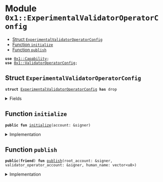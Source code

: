 
<a name="0x1_ExperimentalValidatorOperatorConfig"></a>

# Module `0x1::ExperimentalValidatorOperatorConfig`



-  [Struct `ExperimentalValidatorOperatorConfig`](#0x1_ExperimentalValidatorOperatorConfig_ExperimentalValidatorOperatorConfig)
-  [Function `initialize`](#0x1_ExperimentalValidatorOperatorConfig_initialize)
-  [Function `publish`](#0x1_ExperimentalValidatorOperatorConfig_publish)


<pre><code><b>use</b> <a href="../../../../../../../experimental/releases/artifacts/current/build/MoveStdlib/docs/Capability.md#0x1_Capability">0x1::Capability</a>;
<b>use</b> <a href="../../../../../../../experimental/releases/artifacts/current/build/CoreFramework/docs/ValidatorOperatorConfig.md#0x1_ValidatorOperatorConfig">0x1::ValidatorOperatorConfig</a>;
</code></pre>



<a name="0x1_ExperimentalValidatorOperatorConfig_ExperimentalValidatorOperatorConfig"></a>

## Struct `ExperimentalValidatorOperatorConfig`



<pre><code><b>struct</b> <a href="ExperimentalValidatorOperatorConfig.md#0x1_ExperimentalValidatorOperatorConfig">ExperimentalValidatorOperatorConfig</a> <b>has</b> drop
</code></pre>



<details>
<summary>Fields</summary>


<dl>
<dt>
<code>dummy_field: bool</code>
</dt>
<dd>

</dd>
</dl>


</details>

<a name="0x1_ExperimentalValidatorOperatorConfig_initialize"></a>

## Function `initialize`



<pre><code><b>public</b> <b>fun</b> <a href="ExperimentalValidatorOperatorConfig.md#0x1_ExperimentalValidatorOperatorConfig_initialize">initialize</a>(account: &signer)
</code></pre>



<details>
<summary>Implementation</summary>


<pre><code><b>public</b> <b>fun</b> <a href="ExperimentalValidatorOperatorConfig.md#0x1_ExperimentalValidatorOperatorConfig_initialize">initialize</a>(account: &signer) {
    <a href="../../../../../../../experimental/releases/artifacts/current/build/CoreFramework/docs/ValidatorOperatorConfig.md#0x1_ValidatorOperatorConfig_initialize">ValidatorOperatorConfig::initialize</a>&lt;<a href="ExperimentalValidatorOperatorConfig.md#0x1_ExperimentalValidatorOperatorConfig">ExperimentalValidatorOperatorConfig</a>&gt;(account);
    <a href="../../../../../../../experimental/releases/artifacts/current/build/MoveStdlib/docs/Capability.md#0x1_Capability_create">Capability::create</a>(account, &<a href="ExperimentalValidatorOperatorConfig.md#0x1_ExperimentalValidatorOperatorConfig">ExperimentalValidatorOperatorConfig</a>{});
}
</code></pre>



</details>

<a name="0x1_ExperimentalValidatorOperatorConfig_publish"></a>

## Function `publish`



<pre><code><b>public</b>(<b>friend</b>) <b>fun</b> <a href="ExperimentalValidatorOperatorConfig.md#0x1_ExperimentalValidatorOperatorConfig_publish">publish</a>(root_account: &signer, validator_operator_account: &signer, human_name: vector&lt;u8&gt;)
</code></pre>



<details>
<summary>Implementation</summary>


<pre><code><b>public</b>(<b>friend</b>) <b>fun</b> <a href="ExperimentalValidatorOperatorConfig.md#0x1_ExperimentalValidatorOperatorConfig_publish">publish</a>(
    root_account: &signer,
    validator_operator_account: &signer,
    human_name: vector&lt;u8&gt;,
) {
    <a href="../../../../../../../experimental/releases/artifacts/current/build/CoreFramework/docs/ValidatorOperatorConfig.md#0x1_ValidatorOperatorConfig_publish">ValidatorOperatorConfig::publish</a>(
        validator_operator_account,
        human_name,
        <a href="../../../../../../../experimental/releases/artifacts/current/build/MoveStdlib/docs/Capability.md#0x1_Capability_acquire">Capability::acquire</a>(root_account, &<a href="ExperimentalValidatorOperatorConfig.md#0x1_ExperimentalValidatorOperatorConfig">ExperimentalValidatorOperatorConfig</a>{})
    );
}
</code></pre>



</details>
